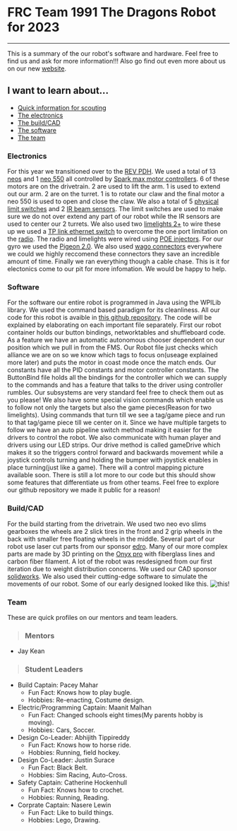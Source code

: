 # FRC Team 1991 The Dragons Robot for 2023
--------------------------------------------------------------
This is a summary of the our robot's software and hardware. Feel free to find us and ask for more information!!! Also go find out even more about us on our new [website](https://team1991-grommet.vercel.app/).

## I want to learn about...

- [Quick information for scouting](#Quick-scouting-information)
- [The electronics](#Electronics)
- [The build/CAD](#Build/CAD)
- [The software](#Software)
- [The team](#Team)

### Electronics

For this year we transitioned over to the [REV PDH](https://www.revrobotics.com/rev-11-1850/). We used a total of 13 [neos](https://www.revrobotics.com/rev-21-1650/) and 1 [neo 550](https://www.revrobotics.com/rev-21-1651/) all controlled by [Spark max motor controllers](https://www.revrobotics.com/rev-11-2158/). 6 of these motors are on the drivetrain. 2 are used to lift the arm. 1 is used to extend out our arm. 2 are on the turret. 1 is to rotate our claw and the final motor a neo 550 is used to open and close the claw. We also a total of 5 [physical limit switches](https://www.grainger.com/product/6X292?gucid=N:N:PS:Paid:GGL:CSM-2295:4P7A1P:20501231&gclid=CjwKCAiAr4GgBhBFEiwAgwORrT3ftxPCb0evrn4rLCS0Aeh5ITvAahquKXvPsfDpjy86tjAc203kpBoC9pIQAvD_BwE&gclsrc=aw.ds) and 2 [IR beam sensors](https://learn.adafruit.com/ir-breakbeam-sensors). The limit switches are used to make sure we do not over extend any part of our robot while the IR sensors are used to center our 2 turrets. We also used two [limelights 2+](https://limelightvision.io/collections/products/products/limelight-2-plus) to wire these up we used a [TP link ethernet switch](https://www.amazon.com/TP-Link-Ethernet-Splitter-Unmanaged-TL-SF1005D/dp/B000FNFSPY/ref=asc_df_B000FNFSPY/?tag=hyprod-20&linkCode=df0&hvadid=309707619534&hvpos=&hvnetw=g&hvrand=5951270540427691936&hvpone=&hvptwo=&hvqmt=&hvdev=c&hvdvcmdl=&hvlocint=&hvlocphy=9003242&hvtargid=pla-352077286959&psc=1) to overcome the one port limitation on the [radio](https://www.andymark.com/products/open-mesh-om5p-ac-dual-band-1-17-gbps-access-point-radio). The radio and limelights were wired using [POE injectors](https://www.revrobotics.com/rev-11-1210/). For our gyro we used the [Pigeon 2.0](https://store.ctr-electronics.com/pigeon-2/). We also used [wago connectors](amazon.com/221-2401-WAGO-Lever-Nuts®-2-Conductor-Transparent/dp/B0BKR2SR7H/ref=sr_1_8?gclid=CjwKCAiAr4GgBhBFEiwAgwORrZ19wbIXQFmEIOo78psZ8gifpKCuclsqIOggxwHXLDQYCLN_y2NBBxoCZJYQAvD_BwE&hvadid=236856702852&hvdev=c&hvlocphy=9003242&hvnetw=g&hvqmt=e&hvrand=18177757179304087033&hvtargid=kwd-390596553309&hydadcr=25968_9904055&keywords=wago+electrical+wire+connectors&qid=1677777452&sr=8-8) everywhere we could we highly reccomend these connectors they save an incredible amount of time. Finally we ran everything though a cable chase. This is it for electonics come to our pit for more infomation. We would be happy to help.

### Software

For the software our entire robot is programmed in Java using the WPILib library. We used the command based paradigm for its cleanliness. All our code for this robot is avaible in [this github repository](https://github.com/FRC1991/Robot-2023). The code will be explained by elaborating on each important file separately. First our robot container holds our button bindings, networktables and shuffleboard code. As a feature we have an automatic autonomous chooser dependent on our position which we pull in from the FMS. Our Robot file just checks which alliance we are on so we know which tags to focus on(useage explained more later) and puts the motor in coast mode once the match ends. Our constants have all the PID constants and motor controller constants. The ButtonBind file holds all the bindings for the controller which we can supply to the commands and has a feature that talks to the driver using controller rumbles. Our subsystems are very standard feel free to check them out as you please! We also have some special vision commands which enable us to follow not only the targets but also the game pieces(Reason for two limelights). Using commands that turn till we see a tag/game piece and run to that tag/game piece till we center on it. Since we have multiple targets to follow we have an auto pipeline switch method making it easier for the drivers to control the robot. We also communicate with human player and drivers using our LED strips. Our drive method is called gameDrive which makes it so the triggers control forward and backwards movement while a joystick controls turning and holding the bumper with joystick enables in place turning(just like a game). There will a control mapping picture available soon. There is still a lot more to our code but this should show some features that differentiate us from other teams. Feel free to explore our github repository we made it public for a reason!

### Build/CAD

For the build starting from the drivetrain. We used two neo evo slims gearboxes the wheels are 2 slick tires in the front and 2 grip wheels in the back with smaller free floating wheels in the middle. Several part of our robot use laser cut parts from our sponsor [edro](https://www.edrocorp.com/). Many of our more complex parts are made by 3D printing on the [Onyx pro](https://www.matterhackers.com/store/l/markforged-onyx-pro-3d-printer/sk/M7G3XMM6?rcode=PMAX_PMax1&gclid=CjwKCAiAr4GgBhBFEiwAgwORrX6WDvfifAeTQ98QWj7aabm0clXXFauPA13wlM_1gyVPIr6BTqrYzxoCDzwQAvD_BwE) with fiberglass lines and carbon fiber filament. A lot of the robot was resdesigned from our first iteration due to weight distribution concerns. We used our CAD sponsor [solidworks](https://www.solidworks.com/). We also used their cutting-edge software to simulate the movements of our robot. Some of our early designed looked like this. ![this!](https://lh3.googleusercontent.com/EP0fDpMBW3EVyWayF_4vp6oz5-lGOaAfRA6-VJDr7i07YYSdM1xXrBs_4FSqYiacRX_Kcmb8kOzxAvU=w2880-h1578)

### Team

These are quick profiles on our mentors and team leaders.

> ### Mentors
- Jay Kean

> ### Student Leaders
 - Build Captain: Pacey Mahar
    - Fun Fact: Knows how to play bugle.
    - Hobbies: Re-enacting, Costume design.
 - Electric/Programming Captain: Maanit Malhan
    - Fun Fact: Changed schools eight times(My parents hobby is moving).
    - Hobbies: Cars, Soccer.
 - Design Co-Leader: Abhijith Tippireddy
    - Fun Fact: Knows how to horse ride.
    - Hobbies: Running, field hockey.
 - Design Co-Leader: Justin Surace
    - Fun Fact: Black Belt.
    - Hobbies: Sim Racing, Auto-Cross.
 - Safety Captain: Catherine Hockenhull
    - Fun Fact: Knows how to crochet.
    - Hobbies: Running, Reading.
 - Corprate Captain: Nasere Lewin
    - Fun Fact: Like to build things.
    - Hobbies: Lego, Drawing.



